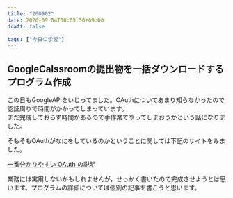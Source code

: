 ```yaml
---
title: "200902"
date: 2020-09-04T06:05:50+09:00
draft: false

tags: ["今日の学習"]
---
```

## GoogleCalssroomの提出物を一括ダウンロードするプログラム作成

この日もGoogleAPIをいじってました。OAuthについてあまり知らなかったので認証周りで時間がかかってしまっています。  
まだ完成しておらず時間があるので手作業でやってしまおうかという話になりました。

そもそもOAuthがなにをしているのかということに関しては下記のサイトをみました。

[一番分かりやすい OAuth の説明](https://qiita.com/TakahikoKawasaki/items/e37caf50776e00e733be)

業務には実用しないかもしれませんが，せっかく書いたので完成させようとは思います。プログラムの詳細については個別の記事を書こうと思います。